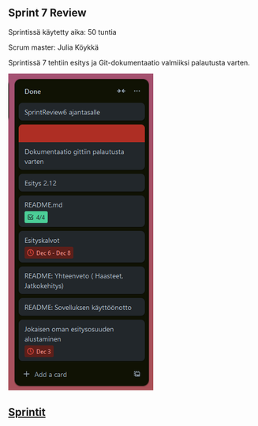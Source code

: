 ## Sprint 7 Review

Sprintissä käytetty aika: 50 tuntia

Scrum master: Julia Köykkä

Sprintissä 7 tehtiin esitys ja Git-dokumentaatio valmiiksi palautusta varten.

![sprint 7 trello](Images/s7.png)

## [Sprintit](SprintList.md)

